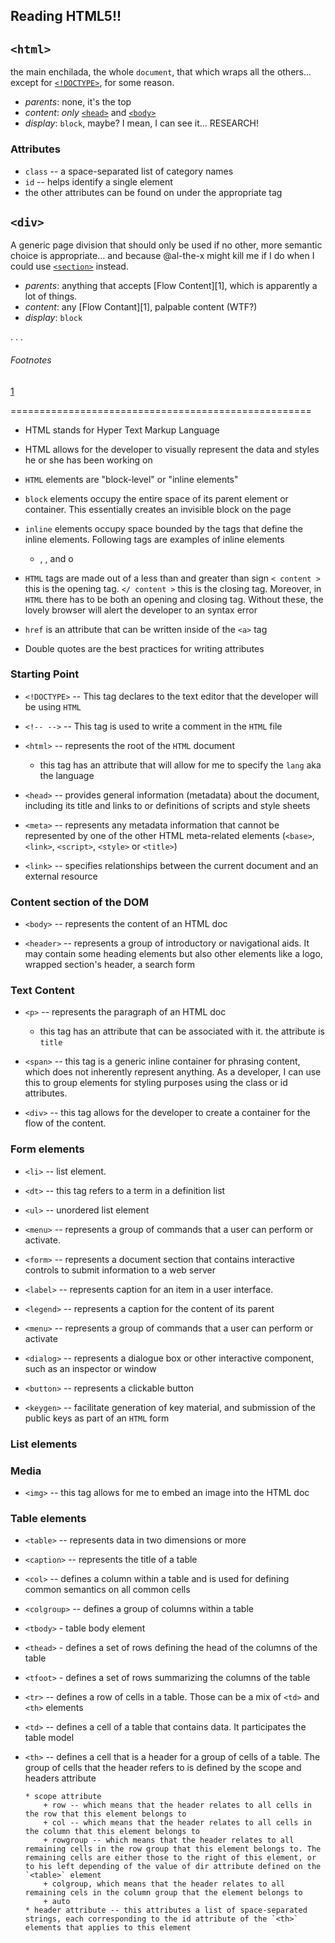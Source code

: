 ## Reading HTML5!!

## `<html>`

the main enchilada, the whole `document`, that which wraps all the others... except for [`<!DOCTYPE>`](#doctype), for some reason.

* _parents_: none, it's the top
* _content_: _only_ [`<head>`](#head) and [`<body>`](#body)
* _display_: `block`, maybe? I mean, I can see it... RESEARCH!

### Attributes

* `class` -- a space-separated list of category names
*  `id` -- helps identify a single element
*  the other attributes can be found on under the appropriate tag

## `<div>`

A generic page division that should only be used if no other, more semantic choice is appropriate... and because @al-the-x might kill me if I do when I could use [`<section>`](#section) instead.

* _parents_: anything that accepts [Flow Content][1], which is apparently a lot of things.
* _content_: any [Flow Contant][1], palpable content (WTF?)
* _display_: `block`

. . .

###### Footnotes

[1](https://developer.mozilla.org/en-US/docs/Web/Guide/HTML/Content_categories#Flow_content)

====================================================

+ HTML stands for Hyper Text Markup Language

+ HTML allows for the developer to visually represent the data and styles he or she has been working on

+ `HTML` elements are "block-level" or "inline elements"

+ `block` elements occupy the entire space of its parent element or container. This essentially creates an invisible block on the page

+ `inline` elements occupy space bounded by the tags that define the inline elements. Following tags are examples of inline elements

    * <a>, <area>, <link> and o

+ `HTML` tags are made out of a less than and greater than sign
`< content >` this is the opening tag. `</ content >` this is the closing tag. Moreover, in `HTML` there has to be both an opening and closing tag. Without these, the lovely browser will alert the developer to an syntax error

+ `href` is an attribute that can be written inside of the `<a>` tag   
+ Double quotes are the best practices for writing attributes

### Starting Point

+ `<!DOCTYPE>` -- This tag declares to the text editor that the developer will be using `HTML`

+ `<!-- -->` -- This tag is used to write a comment in the `HTML` file

+ `<html>` -- represents the root of the `HTML` document

    * this tag has an attribute that will allow for me to specify the `lang` aka the language

+ `<head>` -- provides general information (metadata) about the document, including its title and links to or definitions of scripts and style sheets

+ `<meta>` -- represents any metadata information that cannot be represented by one of the other HTML meta-related elements (`<base>`, `<link>`, `<script>`, `<style>` or `<title>`)

+ `<link>` -- specifies relationships between the current document and an external resource

### Content section of the DOM

+ `<body>` -- represents the content of an HTML doc

+ `<header>` -- represents a group of introductory or navigational aids. It may contain some heading elements but also other elements like a logo, wrapped section's header, a search form

### Text Content

+ `<p>` -- represents the paragraph of an HTML doc

    * this tag has an attribute that can be associated with it.   the attribute is `title`

+ `<span>` -- this tag is a generic inline container for phrasing content, which does not inherently represent anything. As a developer, I can use this to group elements for styling purposes using the class or id attributes.

+ `<div>` -- this tag allows for the developer to create a container for the flow of the content.

### Form elements

+ `<li>` -- list element.

+ `<dt>` -- this tag refers to a term in a definition list

+ `<ul>` -- unordered list element

+ `<menu>` -- represents a group of commands that a user can perform or activate.

+ `<form>` -- represents a document section that contains interactive controls to submit information to a web server

+ `<label>` --  represents caption for an item in a user interface.

+ `<legend>` -- represents a caption for the content of its parent

+ `<menu>` -- represents a group of commands that a user can perform or activate

+ `<dialog>` -- represents a dialogue box or other interactive component, such as an inspector or window

+ `<button>` -- represents a clickable button

+ `<keygen>` -- facilitate generation of key material, and submission of the public keys as part of an `HTML` form

### List elements


### Media

+ `<img>` -- this tag allows for me to embed an image into the HTML doc

### Table elements

+ `<table>` -- represents data in two dimensions or more

+ `<caption>` -- represents the title of a table

+ `<col>` -- defines a column within a table and is used for defining common semantics on all common cells

+ `<colgroup>` -- defines a group of columns within a table

+ `<tbody>` - table body element

+ `<thead>` - defines a  set of rows defining the head of the columns of the table

+ `<tfoot>` - defines a set of rows summarizing the columns of the table

+ `<tr>` -- defines a row of cells in a table. Those can be a mix of `<td>` and `<th>` elements

+ `<td>` -- defines a cell of a table that contains data. It participates the table model

+ `<th>` -- defines a cell that is a header for a group of cells of a table. The group of cells that the header refers to is defined by the scope and headers attribute

      * scope attribute
          + row -- which means that the header relates to all cells in the row that this element belongs to
          + col -- which means that the header relates to all cells in the column that this element belongs to
          + rowgroup -- which means that the header relates to all remaining cells in the row group that this element belongs to. The remaining cells are either those to the right of this element, or to his left depending of the value of dir attribute defined on the `<table>` element
          + colgroup, which means that the header relates to all remaining cels in the column group that the element belongs to
          + auto
      * header attribute -- this attributes a list of space-separated strings, each corresponding to the id attribute of the `<th>` elements that applies to this element

